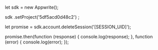 let sdk = new Appwrite();

sdk
    .setProject('5df5acd0d48c2')
;

let promise = sdk.account.deleteSession('[SESSION_UID]');

promise.then(function (response) {
    console.log(response);
}, function (error) {
    console.log(error);
});